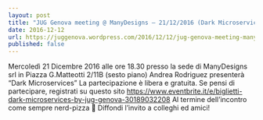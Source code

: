 ```yaml
---
layout: post
title: "JUG Genova meeting @ ManyDesigns – 21/12/2016 (Dark Microservices By Andrea Rodriguez)"
date: 2016-12-12
url: https://juggenova.wordpress.com/2016/12/12/jug-genova-meeting-manydesigns-21122016-dark-microservices-by-andrea-rodriguez/
published: false 
---
```


Mercoledì 21 Dicembre 2016 alle ore 18.30 presso la sede di ManyDesigns srl in Piazza G.Matteotti 2/11B (sesto piano) Andrea Rodriguez presenterà “Dark Microservices” La partecipazione è libera e gratuita. Se pensi di partecipare, registrati su questo sito https://www.eventbrite.it/e/biglietti-dark-microservices-by-jug-genova-30189032208 Al termine dell’incontro come sempre nerd-pizza 🙂 Diffondi l’invito a colleghi ed amici! 